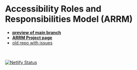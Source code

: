 # Accessibility Roles and Responsibilities Model (ARRM)

* **[preview of main branch](https://master--wai-arrm.netlify.app/planning/arrm/)**
* **[ARRM Project page](https://www.w3.org/WAI/EO/wiki/ARRM_Project_-_Accessibility_Roles_and_Responsibilities_Mapping)**
* [old repo with issues](https://github.com/w3c/wai-roles-responsibilities/issues?q=is%3Aissue)


<br><br>
[![Netlify Status](https://api.netlify.com/api/v1/badges/ef0441b4-e316-47ea-9961-e769a5c4407e/deploy-status)](https://app.netlify.com/sites/wai-arrm/deploys)
